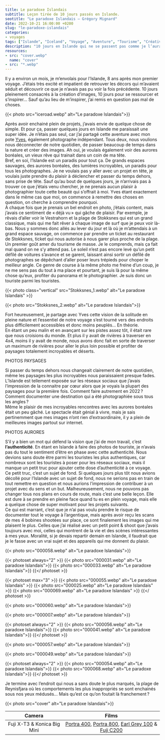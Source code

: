 ```yaml
---
title: Le paradoxe Islandais
subtitle: Leçon tirée de 10 jours passés en Islande.
seotitle: "Le paradoxe Islandais — Grégory Mignard"
date: 2022-10-21 16:00:00 +0200
slug: "le-paradoxe-islandais"
categories:
- voyages
tags: ["Islande", "Iceland", "Voyage", "Aventure", "Tourisme", "Créativité"]
description: "10 jours en Islande qui ne se passent pas comme je l’aurais imaginé, voici ce que j’ai appris de cette aventure."
resources:
- src: "cover.webp"
  name: "cover"
- src: "*.webp"
---
```


Il y a environ un mois, je m’envolais pour l’Islande, 8 ans après mon premier voyage. J’étais très excité et impatient de retrouver les décors qui m’avaient séduit et découvrir ce que je n’avais pas pu voir la fois précédente. 10 jours pleinement consacrés à la création d’images, 10 jours pour se ressourcer et s’inspirer…   Sauf qu’au lieu de m’inspirer, j’ai remis en question pas mal de choses.

{{< photo src="iceroad.webp" alt="Le paradoxe Islandais">}}

Après avoir enchainé plein de projets, j’avais envie de quelque chose de simple. Et pour ça, passer quelques jours en Islande me paraissait une super idée. Je n’étais pas seul, car j’ai partagé cette aventure avec mon pote [Yves](https://www.instagram.com/yvesquere_/), également photographe indépendant. Tous deux, nous voulions nous déconnecter de notre quotidien, de passer beaucoup de temps dans la nature et créer des images. Ah oui, je voulais également voir des aurores boréales, un vieux rêve qui trainait dans un coin de ma tête.  
Bref, en soi, l’Islande est un paradis pour tout ça. De grands espaces sauvages, des aurores boréales, des lumières incroyables, un paradis pour tous les photographes. Je ne voulais pas y aller avec un projet en tête, je voulais juste prendre du plaisir à déclencher et passer du temps dehors, sans prise de tête. Sauf qu’au bout de quelques jours, je n’arrivais pas à trouver ce que j’étais venu chercher, je ne prenais aucun plaisir à photographier toute cette beauté qui s’offrait à moi. Yves étant exactement dans le même cas que moi, on commence à remettre des choses en question, on cherche à comprendre pourquoi.  
À chaque fois que je prenais un bel endroit en photo, j’étais content, mais j’avais ce sentiment de « déjà vu » qui gâche de plaisir. Par exemple, je rêvais d’aller voir le Vestrahorn et la plage de Stokksnes qui est un grand classique, mais qui me fait rêver à chaque image de surf que je peux voir là-bas. Nous y sommes donc allés au lever du jour et là où je m’attendais à un grand espace sauvage, on commence par prendre un ticket au restaurant de Stokksnes, ticket qui nous autorise à nous garer plus proche de la plage. Un premier goût amer du tourisme de masse. Je le comprends, mais ça fait mal quand on ne s’y attend pas. Le soleil n’est pas encore levé qu’un petit défilé de voitures s’avance et se garent, laissant ainsi sortir un défilé de photographes se dépêchant d’aller poser leurs trépieds pour choper le meilleur angle. Ce genre de course à la même photo me freine d’un coup, je ne me sens pas du tout à ma place et pourtant, je suis là pour la même chose qu’eux, profiter du panorama et le photographier. Je suis donc un touriste parmi les touristes.

{{< photo class="vertical" src="Stokksnes_1.webp" alt="Le paradoxe Islandais" >}}

{{< photo src="Stokksnes_2.webp" alt="Le paradoxe Islandais">}}

Fort heureusement, je partage avec Yves cette vision de la solitude en pleine nature et l’essentiel de notre voyage s’est tourné vers des endroits plus difficilement accessibles et donc moins peuplés… En théorie.  
En étant un peu malin et en avançant sur les pistes assez tôt, il était rare que nous croisions du monde. Et plus il y avait de rivières à traverser en 4x4, moins il y avait de monde, nous avons donc fait en sorte de traverser un maximum de rivières pour aller le plus loin possible et profiter de paysages totalement incroyables et déserts.

PHOTOS PAYSAGES

Si passer du temps dehors nous changeait clairement de notre quotidien, même les paysages les plus incroyables nous paraissaient presque fades. L’Islande est tellement exposée sur les réseaux sociaux que j’avais l’impression de la connaitre par cœur alors que je voyais la plupart des paysages pour la première fois. Comment faire autrement en 2022 ? Comment documenter une destination qui a été photographiée sous tous les angles ?  
Même le plaisir de mes incroyables rencontres avec les aurores boréales était un peu gâché. Le spectacle était génial à vivre, mais je sais pertinemment que mes images n’ont rien d’extraordinaire, il y a plein de meilleures images partout sur internet.

PHOTOS AURORES

S’il y a bien un mot qui défend la vision que j’ai de mon travail, c’est **l’authenticité**. En étant en Islande à faire des photos de touriste, je n’avais pas du tout le sentiment d’être en phase avec cette authenticité. Nous devions sans doute être parmi les touristes les plus authentiques, car nombreux sont les touristes à poser pour les réseaux sociaux, mais il manque un petit truc pour ajouter cette dose d’authenticité à ce voyage.  
Ce petit truc, c’est un sujet de fond. Si quelques jours plus tôt nous avions décollé pour l’Islande avec un sujet de fond, nous ne serions pas en train de tout remettre en question et nous aurions l’impression de contribuer à un projet avec du sens et un but. Malheureusement, nous ne pouvons pas changer tous nos plans en cours de route, mais c’est une belle leçon. Elle est dure à se prendre en pleine face quand tu es en plein voyage, mais elle a quelque chose de super motivant pour les projets suivants.  
Ce qui est marrant, c’est que je n’ai pas voulu prendre le risque de documenter tout le voyage à l’argentique, mais après avoir reçu les scans de mes 4 bobines shootées sur place, ce sont finalement les images qui me plaisent le plus. Celles que j’ai réalisé avec un petit point & shoot que j’avais toujours avec moi, celles qui montrent de la vie et des scènes intéressantes à mes yeux. Moralité, si je devais repartir demain en Islande, il faudrait que je le fasse avec un vrai sujet et des appareils qui me donnent du plaisir.

{{< photo src="000058.webp" alt="Le paradoxe Islandais">}}

{{< photoset always="2" >}}
{{< photo src="000031.webp" alt="Le paradoxe Islandais">}}
{{< photo src="000033.webp" alt="Le paradoxe Islandais">}}
{{</ photoset >}}

{{< photoset max="3" >}}
  {{< photo src="000055.webp" alt="Le paradoxe Islandais" >}}
  {{< photo src="000025.webp" alt="Le paradoxe Islandais" >}}
  {{< photo src="000069.webp" alt="Le paradoxe Islandais" >}}
{{</ photoset >}}

{{< photo src="000060.webp" alt="Le paradoxe Islandais">}}

{{< photo src="000007.webp" alt="Le paradoxe Islandais">}}

{{< photoset always="2" >}}
{{< photo src="000056.webp" alt="Le paradoxe Islandais">}}
{{< photo src="000041.webp" alt="Le paradoxe Islandais">}}
{{</ photoset >}}

{{< photo src="000057.webp" alt="Le paradoxe Islandais">}}

{{< photo src="000049.webp" alt="Le paradoxe Islandais">}}

{{< photoset always="2" >}}
{{< photo src="000054.webp" alt="Le paradoxe Islandais">}}
{{< photo src="000068.webp" alt="Le paradoxe Islandais">}}
{{</ photoset >}}

Je termine avec l’endroit qui nous a sans doute le plus marqués, la plage de Reynisfjara où les comportements les plus inappropriés se sont enchainés sous nos yeux médusés… Mais qu’est ce qu’on foutait là franchement ?

{{< photo src="cover" alt="Le paradoxe Islandais">}}

| Camera | Films |
|:-------:|:------:|
| Fuji X-T3 & Konica Big Mini | [Portra 400](https://www.digit-photo.com/KODAK-Portra-400-135-36-Poses-X5-rKFILM386.html?dpa_id=23), [Portra 800](https://www.digit-photo.com/KODAK-Portra-800asa-135-36Poses-Lot-de-10-rFPNK1451855P001.html?dpa_id=23), [Earl Grey 100](https://shop.lomography.com/fr/lady-grey-b-w-35-mm-iso-400) & [Fuji C200](https://www.digit-photo.com/FUJI-Fujicolor-C200-135-36-Poses-rFUJI15649497.html?dpa_id=23) |
